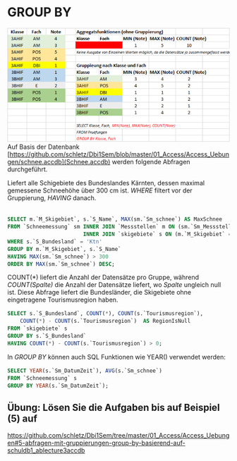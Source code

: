 # GROUP BY

![](gruppierung.png)
Auf Basis der Datenbank [https://github.com/schletz/Dbi1Sem/blob/master/01_Access/Access_Uebungen/schnee.accdb](Schnee.accdb) 
werden folgende Abfragen durchgeführt.

Liefert alle Schigebiete des Bundeslandes Kärnten, dessen maximal gemessene Schneehöhe über 300 cm ist.
*WHERE* filtert vor der Gruppierung, *HAVING* danach.
```sql

SELECT m.`M_Skigebiet`, s.`S_Name`, MAX(sm.`Sm_schnee`) AS MaxSchnee
FROM `Schneemessung` sm INNER JOIN `Messstellen` m ON (sm.`Sm_Messstelle` = m.`M_Id`)
                        INNER JOIN `skigebiete` s ON (m.`M_Skigebiet` = s.S_ID)
WHERE s.`S_Bundesland` = 'Ktn'
GROUP BY m.`M_Skigebiet`, s.`S_Name`
HAVING MAX(sm.`Sm_schnee`) > 300
ORDER BY MAX(sm.`Sm_schnee`) DESC;
```

COUNT(*) liefert die Anzahl der Datensätze pro Gruppe, während *COUNT(Spalte)* die Anzahl der
Datensätze liefert, wo *Spalte* ungleich null ist. Diese Abfrage liefert die Bundesländer, die
Skigebiete ohne eingetragene Tourismusregion haben.
```sql
SELECT s.`S_Bundesland`, COUNT(*), COUNT(s.`Tourismusregion`),
	COUNT(*) - COUNT(s.`Tourismusregion`)  AS RegionIsNull
FROM `skigebiete` s
GROUP BY s.`S_Bundesland`
HAVING COUNT(*) - COUNT(s.`Tourismusregion`) > 0;
```

In *GROUP BY* können auch SQL Funktionen wie YEAR() verwendet werden:
```sql
SELECT YEAR(s.`Sm_DatumZeit`), AVG(s.`Sm_schnee`)
FROM `Schneemessung` s
GROUP BY YEAR(s.`Sm_DatumZeit`);
```

## Übung: Lösen Sie die Aufgaben bis auf Beispiel (5) auf 
https://github.com/schletz/Dbi1Sem/tree/master/01_Access/Access_Uebungen#5-abfragen-mit-gruppierungen-group-by-basierend-auf-schuldb1_ablecture3accdb